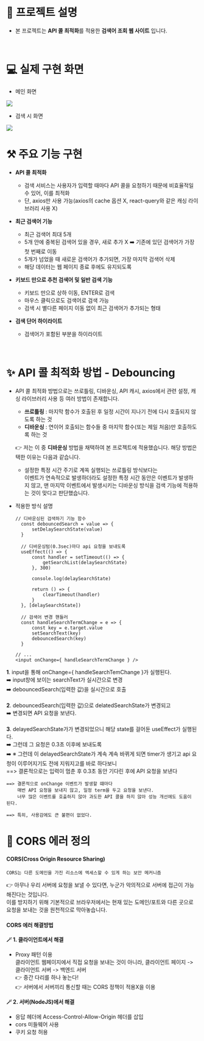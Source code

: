 # 🚀 프로젝트 설명
* 본 프로젝트는 **API 콜 최적화**를 적용한 **검색어 조회 웹 사이트** 입니다.

<br>

# 💻 실제 구현 화면
* 메인 화면
<img src="https://user-images.githubusercontent.com/112946860/229263441-2c9e789d-bcfd-4fe1-a061-e37766ee6da2.png" />

* 검색 시 화면
<img src="https://user-images.githubusercontent.com/112946860/229263490-8d9cade7-8153-4275-85da-775f3d2f76b3.png" />

<br>

# ⚒️ 주요 기능 구현
* **API 콜 최적화**
  * 검색 서비스는 사용자가 입력할 때마다 API 콜을 요청하기 때문에 비효율적일 수 있어, 이를 최적화
  * 단, axios만 사용 가능(axios의 cache 옵션 X, react-query와 같은 캐싱 라이브러리 사용 X)
  
* **최근 검색어 기능**
  * 최근 검색어 최대 5개
  * 5개 안에 중복된 검색어 있을 경우, 새로 추가 X ➡️ 기존에 있던 검색어가 가장 첫 번째로 이동
  * 5개가 넘었을 때 새로운 검색어가 추가되면, 가장 마지막 검색어 삭제
  * 해당 데이터는 웹 페이지 종료 후에도 유지되도록
  
* **키보드 만으로 추천 검색어 및 일반 검색 기능**
  * 키보드 만으로 상하 이동, ENTER로 검색
  * 마우스 클릭으로도 검색어로 검색 가능
  * 검색 시 별다른 페이지 이동 없이 최근 검색어가 추가되는 형태
  
* **검색 단어 하이라이트**
  * 검색어가 포함된 부분을 하이라이트
  
<br>
  
# ✨ API 콜 최적화 방법 - Debouncing
* API 콜 최적화 방법으로는 쓰로틀링, 디바운싱, API 캐시, axios에서 관련 설정, 캐싱 라이브러리 사용 등 여러 방법이 존재합니다.
  * **쓰로틀링** : 마지막 함수가 호출된 후 일정 시간이 지나기 전에 다시 호출되지 않도록 하는 것
  * **디바운싱** : 연이어 호출되는 함수들 중 마지막 함수(또는 제일 처음)만 호출하도록 하는 것

  👉 저는 이 중 **디바운싱** 방법을 채택하여 본 프로젝트에 적용했습니다. 해당 방법은 택한 이유는 다음과 같습니다.
    * 설정한 특정 시간 주기로 계쏙 실행되는 쓰로틀링 방식보다는 <br>이벤트가 연속적으로 발생하더라도 설정한 특정 시간 동안은 이벤트가 발생하지 않고, 맨 마지막 이벤트에서 발생시키는 디바운싱 방식을 검색 기능에 적용하는 것이 맞다고 판단했습니다.
    
* 적용한 방식 설명
  ```
  // 디바운싱된 검색하기 기능 함수
	const debouncedSearch = value => {
		setDelaySearchState(value)
	}

	// 디바운싱텀(0.3sec)마다 api 요청을 보내도록
	useEffect(() => {
		const handler = setTimeout(() => {
			getSearchList(delaySearchState)
		}, 300)

		console.log(delaySearchState)

		return () => {
			clearTimeout(handler)
		}
	}, [delaySearchState])

	// 검색어 변경 핸들러
	const handleSearchTermChange = e => {
		const key = e.target.value
		setSearchText(key)
		debouncedSearch(key)
	}
  
  // ...
  <input onChange={ handleSearchTermChange } />
  ```
  
**1**. input을 통해 onChange={ handleSearchTemChange }가 실행된다. <br>
    ➡️ input창에 보이는 searchText가 실시간으로 변경 <br>
    ➡️ debouncedSearch(입력한 값)을 실시간으로 호출 <br>
    <br>
**2**. debouncedSearch(입력한 값)으로 delatedSearchState가 변경되고 <br>
    ➡️ 변경되면 API 요청을 보낸다.<br>
    <br>
**3**. delayedSearchState가가 변경되었으니 해당 state를 걸어둔 useEffect가 실행된다.<br>
    ➡️ 그런데 그 요청은 0.3초 이후에 보내도록<br>
    ➡️ ※ 그런데 이 delayedSearchState가 계속 계속 바뀌게 되면 timer가 생기고 api 요청이 이루어지기도 전에 지워지고를 바로 하다보니<br>
        ==> 결론적으로는 입력이 멈춘 후 0.3초 동안 기다린 후에 API 요청을 보낸다<br>
    
    ==> 결론적으로 onChange 이벤트가 발생할 떄마다
        매번 API 요청을 보내지 않고, 일정 term을 두고 요청을 보낸다.
        너무 많은 이벤트를 호출하지 않아 과도한 API 콜을 하지 않아 성능 개선에도 도움이 된다.
     
    ==> 특히, 사용감에도 큰 불편이 없었다.
    
# 🔐 CORS 에러 정의
#### CORS(Cross Origin Resource Sharing)
    CORS는 다른 도메인을 가진 리소스에 엑세스할 수 있게 하는 보안 메커니즘
  👉 아무나 우리 서버에 요청을 보낼 수 있다면, 누군가 악의적으로 서버에 접근이 가능해진다는 것입니다.<br>
      이를 방지하기 위해 기본적으로 브라우저에서는 현재 있는 도메인/포트와 다른 곳으로 요청을 보내는 것을 원천적으로 막아놓습니다.
  <br>    
#### CORS 에러 해결방법
**🪄 1. 클라이언트에서 해결**<br />
  * Proxy 패턴 이용<br />
      클라이언트 웹페이지에서 직접 요청을 보내는 것이 아니라, 클라이언트 페이지 -> 클라이언트 서버 -> 백엔드 서버<br>
      👉 중간 다리를 하나 놓는다!<br>
      👉 서버에서 서버끼리 통신할 때는 CORS 정책이 적용X을 이용<br>
      
**🪄 2. 서버(NodeJS)에서 해결**<br />
  * 응답 헤더에 Access-Control-Allow-Origin 헤더를 삽입
  * cors 미들웨어 사용
  * 쿠키 요청 허용
    
  
